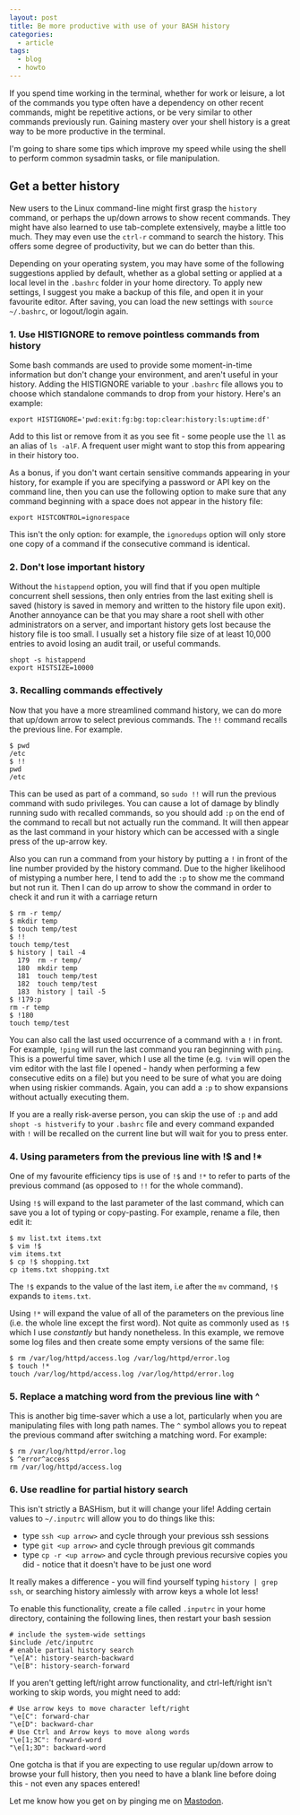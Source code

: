 ```yaml
---
layout: post
title: Be more productive with use of your BASH history
categories:
  - article
tags:
  - blog
  - howto
---
```


If you spend time working in the terminal, whether for work or leisure, a lot
of the commands you type often have a dependency on other recent commands, 
might be repetitive actions, or be very similar to other commands previously
run. Gaining mastery over your shell history is a great way to be more
productive in the terminal. 

I'm going to share some tips which improve my speed while using the shell to
perform common sysadmin tasks, or file manipulation.

## Get a better history

New users to the Linux command-line might first grasp the `history` command, or
perhaps the up/down arrows to
show recent commands. They might have also learned to use tab-complete
extensively, maybe a little too much. They may even use the `ctrl-r` command to
search the history. This offers some degree of productivity, but we can do
better than this. 

Depending on your operating system, you may have some of the following
suggestions applied by default, whether as a global setting or applied at a
local level in the `.bashrc` folder in your home directory. To apply new
settings, I suggest you make a backup of this file, and open it in your
favourite editor. After saving, you can load the new settings with `source
~/.bashrc`, or logout/login again. 

### 1. Use HISTIGNORE to remove pointless commands from history

Some bash commands are used to provide some moment-in-time information but
don't change your environment, and aren't useful in your history. Adding the
HISTIGNORE variable to your `.bashrc` file allows you to choose which
standalone commands to drop from your history. Here's an example: 

```
export HISTIGNORE='pwd:exit:fg:bg:top:clear:history:ls:uptime:df'
```

Add to this list or remove from it as you see fit - some people use the `ll` as
an alias of `ls -alF`. A frequent user might want to stop this from appearing
in their history too.

As a bonus, if you don't want certain sensitive commands appearing in your
history, for example if you are specifying a password or API key on the command
line, then you can use the following option to make sure that any command
beginning with a space does not appear in the history file:

```
export HISTCONTROL=ignorespace
```

This isn't the only option: for example, the `ignoredups` option will only
store one copy of a command if the consecutive command is identical. 

### 2. Don't lose important history

Without the `histappend` option, you will find that if you open multiple
concurrent shell sessions, then only entries from the last exiting shell is
saved (history is saved in memory and written to the history file upon exit).
Another annoyance can be that you may share a root shell with other
administrators on a server, and important history gets lost because the history
file is too small. I usually set a history file size of at least 10,000 entries
to avoid losing an audit trail, or useful commands. 

```
shopt -s histappend
export HISTSIZE=10000
```

### 3. Recalling commands effectively

Now that you have a more streamlined command history, we can do more that
up/down arrow to select previous commands. 
The `!!` command recalls the previous line. For example.

```
$ pwd
/etc
$ !!
pwd
/etc
```

This can be used as part of a command, so `sudo !!` will run the previous
command with sudo privileges. You can cause a lot of damage by blindly running
sudo with recalled commands, so you should add `:p` on the end of the command
to recall but not actually run the command. It will then appear as the last
command in your history which can be accessed with a single press of the
up-arrow key. 

Also you can run a command from your history by putting a `!` in front of the
line number provided by the history command. Due to the higher likelihood of
mistyping a number here, I tend to add the `:p` to show me the command but not
run it. Then I can do up arrow to show the command in order to check it and run
it with a carriage return  

```
$ rm -r temp/
$ mkdir temp
$ touch temp/test
$ !!
touch temp/test
$ history | tail -4
  179  rm -r temp/
  180  mkdir temp
  181  touch temp/test
  182  touch temp/test
  183  history | tail -5
$ !179:p
rm -r temp
$ !180
touch temp/test
```

You can also call the last used occurrence of a command with a `!` in front.
For example, `!ping` will run the last command you ran beginning with `ping`.
This is a powerful time saver, which I use all the time (e.g. `!vim` will open
the vim editor with the last file I opened - handy when performing a few
consecutive edits on a file) but you need to be sure of what you
are doing when using riskier commands. Again, you can add a `:p` to show
expansions without actually executing them. 

If you are a really risk-averse person, you can skip the use of `:p` and add
`shopt -s histverify` to your `.bashrc` file and every command expanded with
`!` will be recalled on the current line but will wait for you to press enter. 

### 4. Using parameters from the previous line with !$ and !*

One of my favourite efficiency tips is use of `!$` and `!*` to refer to parts
of the previous command (as opposed to `!!` for the whole command).

Using `!$` will expand to the last parameter of the last command, which can
save you a lot of typing or copy-pasting. For example, rename a file, then edit
it:

```
$ mv list.txt items.txt
$ vim !$
vim items.txt
$ cp !$ shopping.txt
cp items.txt shopping.txt
```

The `!$` expands to the value of the last item, i.e after the `mv` command,
`!$` expands to `items.txt`.

Using `!*` will expand the value of all of the parameters on the previous line
(i.e. the whole line except the first word). Not quite as commonly used as `!$`
which I use *constantly* but handy nonetheless. In this example, we remove some
log files and then create some empty versions of the same file: 

```
$ rm /var/log/httpd/access.log /var/log/httpd/error.log
$ touch !*
touch /var/log/httpd/access.log /var/log/httpd/error.log
```

### 5. Replace a matching word from the previous line with ^

This is another big time-saver which a use a lot, particularly when you are
manipulating files with long path names. The `^` symbol allows you to repeat
the previous command after switching a matching word. For example:

```
$ rm /var/log/httpd/error.log
$ ^error^access
rm /var/log/httpd/access.log
```

### 6. Use readline for partial history search

This isn't strictly a BASHism, but it will change your life! Adding certain
values to `~/.inputrc` will allow you to do things like this:  

* type `ssh <up arrow>` and cycle through your previous ssh sessions
* type `git <up arrow>` and cycle through previous git commands
* type `cp -r <up arrow>` and cycle through previous recursive copies you did - notice that it doesn't have to be just one word

It really makes a difference - you will find yourself typing `history | grep
ssh`, or searching history aimlessly with arrow keys a whole lot less!

To enable this functionality, create a file called `.inputrc` in your home
directory, containing the following lines, then restart your bash session 

```
# include the system-wide settings
$include /etc/inputrc
# enable partial history search
"\e[A": history-search-backward
"\e[B": history-search-forward
```

If you aren't getting left/right arrow functionality, and ctrl-left/right isn't
working to skip words, you might need to add:

```
# Use arrow keys to move character left/right
"\e[C": forward-char
"\e[D": backward-char
# Use Ctrl and Arrow keys to move along words
"\e[1;3C": forward-word
"\e[1;3D": backward-word
```
  
One gotcha is that if you are expecting to use regular up/down arrow to browse
your full history, then you need to have a blank line before doing this - not
even any spaces entered!

Let me know how you get on by pinging me on [Mastodon](https://fosstodon.org/@simon).
 

